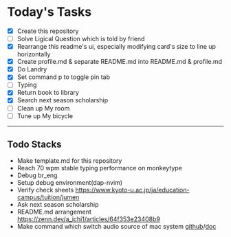 # Today's Tasks

- [x] Create this repository
- [ ] Solve Ligical Question which is told by friend
- [x] Rearrange this readme's ui, especially modifying card's size to line up horizontally
- [x] Create profile.md & separate README.md into README.md & profile.md
- [x] Do Landry
- [x] Set command p to toggle pin tab
- [ ] Typing
- [x] Return book to library
- [x] Search next season scholarship
- [ ] Clean up My room
- [ ] Tune up My bicycle

---

## Todo Stacks

- Make template.md for this repository
- Reach 70 wpm stable typing performance on monkeytype
- Debug br_eng
- Setup debug environment(dap-nvim)
- Verify check sheets <https://www.kyoto-u.ac.jp/ja/education-campus/tuition/jumen>
- Ask next season scholarship
- README.md arrangement <https://zenn.dev/a_ichi1/articles/64f353e23408b9>
- Make command which switch audio source of mac system [github](https://github.com/deweller/switchaudio-osx/blob/master/audio_switch.h)/[doc](https://developer.apple.com/documentation/coreaudio)
